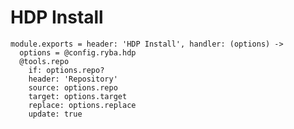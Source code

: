 
# HDP Install

    module.exports = header: 'HDP Install', handler: (options) ->
      options = @config.ryba.hdp
      @tools.repo
        if: options.repo?
        header: 'Repository'
        source: options.repo
        target: options.target
        replace: options.replace
        update: true
